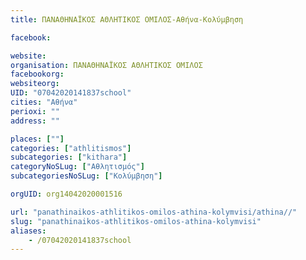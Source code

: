 ```yaml
---
title: ΠΑΝΑΘΗΝΑΪΚΟΣ ΑΘΛΗΤΙΚΟΣ ΟΜΙΛΟΣ-Αθήνα-Κολύμβηση

facebook:

website:
organisation: ΠΑΝΑΘΗΝΑΪΚΟΣ ΑΘΛΗΤΙΚΟΣ ΟΜΙΛΟΣ
facebookorg:
websiteorg:
UID: "07042020141837school"
cities: "Αθήνα"
perioxi: ""
address: ""

places: [""]
categories: ["athlitismos"]
subcategories: ["kithara"]
categoryNoSLug: ["Αθλητισμός"]
subcategoriesNoSLug: ["Κολύμβηση"]

orgUID: org14042020001516

url: "panathinaikos-athlitikos-omilos-athina-kolymvisi/athina//"
slug: "panathinaikos-athlitikos-omilos-athina-kolymvisi"
aliases:
    - /07042020141837school
---
```





